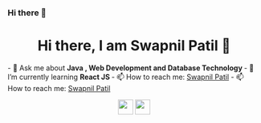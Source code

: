 ### Hi there 👋

<!--
**swapnilpatil14/swapnilpatil14** is a ✨ _special_ ✨ repository because its `README.md` (this file) appears on your GitHub profile.

Here are some ideas to get you started:

- 🔭 I’m currently working on ...
- 🌱 I’m currently learning ...
- 👯 I’m looking to collaborate on ...
- 🤔 I’m looking for help with ...
- 💬 Ask me about ...
- 📫 How to reach me: ...
- 😄 Pronouns: ...
- ⚡ Fun fact: ...
-->

<h1 align="center"> Hi there, I am Swapnil Patil 👋 </h1>
- 💬 Ask me about <strong> Java , Web Development and Database Technology </strong>
-  🌱 I’m currently learning <strong> React JS </strong>
-   📫 How to reach me: <a href="www.linkedin.com/in/swapnil-patil11" target="_blank">Swapnil Patil</a>
-  📫 How to reach me: <a href="http://www.hackerearth.com/@patilswapnil467" target="_blank">Swapnil Patil</a>

<p align="center">
  <a href="www.linkedin.com/in/swapnil-patil11" target="_blank"><img src="https://simpleicons.org/icons/linkedin.svg" height="30" width="30"></a>
    <a href="http://www.hackerearth.com/@patilswapnil467" target="_blank"><img src="https://simpleicons.org/icons/hackerearth.svg" height="30" width="30"></a>
    
    
    
 </p>
